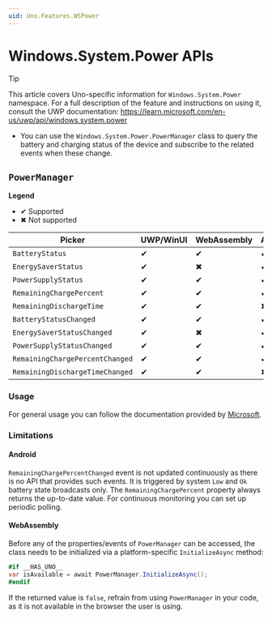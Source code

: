 ```yaml
---
uid: Uno.Features.WSPower
---
```


# Windows.System.Power APIs

> [!TIP]
> This article covers Uno-specific information for `Windows.System.Power` namespace. For a full description of the feature and instructions on using it, consult the UWP documentation: https://learn.microsoft.com/en-us/uwp/api/windows.system.power

 * You can use the `Windows.System.Power.PowerManager` class to query the battery and charging status of the device and subscribe to the related events when these change.

## `PowerManager`

**Legend**
  - ✔  Supported
  - ✖ Not supported

| Picker         | UWP/WinUI   | WebAssembly | Android | iOS   | macOS | WPF | GTK |
|----------------|-------|-------------|---------|-------|-------|-----|-----|
| `BatteryStatus` | ✔   | ✔  | ✔     | ✔    |✖ ️   | ✖ | ✖ ️  |
| `EnergySaverStatus` | ✔   |  ✖ | ✔     | ✔    |✖ ️   | ✖ | ✖ ️  |
| `PowerSupplyStatus` | ✔   | ✔  | ✔     | ✔   |✖ ️   | ✖ | ✖ ️  |
| `RemainingChargePercent` | ✔   | ✔ | ✔     | ✔   |✖ ️   | ✖ | ✖ ️  |
| `RemainingDischargeTime` | ✔   | ✔ |  ✖    | ✖ |✖ ️   | ✖ | ✖ ️  |
| `BatteryStatusChanged` | ✔   | ✔  | ✔     | ✔   |✖ ️   | ✖ | ✖ ️  |
| `EnergySaverStatusChanged` | ✔   |  ✖ | ✔     | ✔    |✖ ️   | ✖ | ✖ ️  |
| `PowerSupplyStatusChanged` | ✔   | ✔  | ✔     | ✔   |✖ ️   | ✖ | ✖ ️  |
| `RemainingChargePercentChanged` | ✔   | ✔| ✔     | ✔   |✖ ️   | ✖ | ✖ ️  |
| `RemainingDischargeTimeChanged` | ✔   | ✔     |  ✖     |  ✖  |✖ ️   | ✖ | ✖ ️  |

### Usage

For general usage you can follow the documentation provided by [Microsoft](https://learn.microsoft.com/en-us/uwp/api/windows.system.power.powermanager).

### Limitations

#### Android

`RemainingChargePercentChanged` event is not updated continuously as there is no API that provides such events. It is triggered by system `Low` and `Ok` battery state broadcasts only. The `RemainingChargePercent` property always returns the up-to-date value. For continuous monitoring you can set up periodic polling.

#### WebAssembly

Before any of the properties/events of `PowerManager` can be accessed, the class needs to be initialized via a platform-specific `InitializeAsync` method:

```csharp
#if __HAS_UNO__
var isAvailable = await PowerManager.InitializeAsync();
#endif
```

If the returned value is `false`, refrain from using `PowerManager` in your code, as it is not available in the browser the user is using.